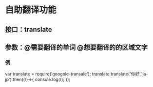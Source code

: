 # 自助翻译功能

## 接口：translate

## 参数：@需要翻译的单词 @想要翻译的的区域文字

### 例
var translate = require('googole-transale');
translate.translate('你好','ja-jp').then((r)=>{
    console.log(r);
});
